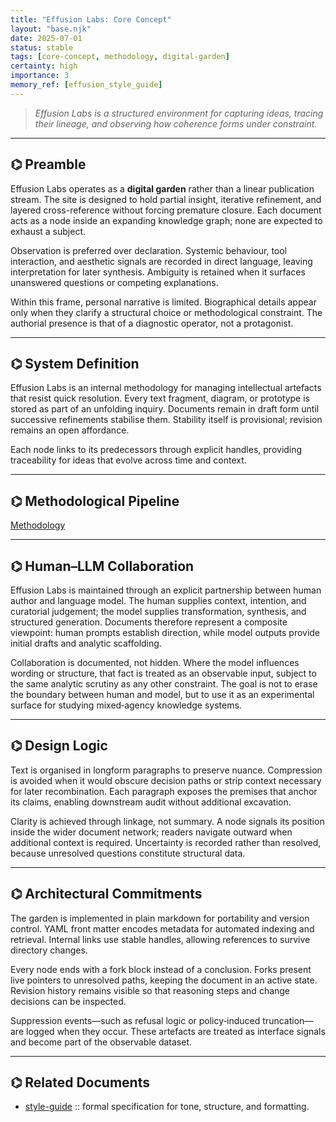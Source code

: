 ```yaml
---
title: "Effusion Labs: Core Concept"
layout: "base.njk"
date: 2025-07-01
status: stable
tags: [core-concept, methodology, digital-garden]
certainty: high
importance: 3
memory_ref: [effusion_style_guide]
---
```


> _Effusion Labs is a structured environment for capturing ideas, tracing their lineage, and
> observing how coherence forms under constraint._

---

## ⌬ Preamble

Effusion Labs operates as a **digital garden** rather than a linear publication stream. The site is
designed to hold partial insight, iterative refinement, and layered cross-reference without forcing
premature closure. Each document acts as a node inside an expanding knowledge graph; none are
expected to exhaust a subject.

Observation is preferred over declaration. Systemic behaviour, tool interaction, and aesthetic
signals are recorded in direct language, leaving interpretation for later synthesis. Ambiguity is
retained when it surfaces unanswered questions or competing explanations.

Within this frame, personal narrative is limited. Biographical details appear only when they clarify
a structural choice or methodological constraint. The authorial presence is that of a diagnostic
operator, not a protagonist.

---

## ⌬ System Definition

Effusion Labs is an internal methodology for managing intellectual artefacts that resist quick
resolution. Every text fragment, diagram, or prototype is stored as part of an unfolding inquiry.
Documents remain in draft form until successive refinements stabilise them. Stability itself is
provisional; revision remains an open affordance.

Each node links to its predecessors through explicit handles, providing traceability for ideas that
evolve across time and context.

---

## ⌬ Methodological Pipeline

[Methodology](/meta/methodology/)

---

## ⌬ Human–LLM Collaboration

Effusion Labs is maintained through an explicit partnership between human author and language model.
The human supplies context, intention, and curatorial judgement; the model supplies transformation,
synthesis, and structured generation. Documents therefore represent a composite viewpoint: human
prompts establish direction, while model outputs provide initial drafts and analytic scaffolding.

Collaboration is documented, not hidden. Where the model influences wording or structure, that fact
is treated as an observable input, subject to the same analytic scrutiny as any other constraint.
The goal is not to erase the boundary between human and model, but to use it as an experimental
surface for studying mixed‑agency knowledge systems.

---

## ⌬ Design Logic

Text is organised in longform paragraphs to preserve nuance. Compression is avoided when it would
obscure decision paths or strip context necessary for later recombination. Each paragraph exposes
the premises that anchor its claims, enabling downstream audit without additional excavation.

Clarity is achieved through linkage, not summary. A node signals its position inside the wider
document network; readers navigate outward when additional context is required. Uncertainty is
recorded rather than resolved, because unresolved questions constitute structural data.

---

## ⌬ Architectural Commitments

The garden is implemented in plain markdown for portability and version control. YAML front matter
encodes metadata for automated indexing and retrieval. Internal links use stable handles, allowing
references to survive directory changes.

Every node ends with a fork block instead of a conclusion. Forks present live pointers to unresolved
paths, keeping the document in an active state. Revision history remains visible so that reasoning
steps and change decisions can be inspected.

Suppression events—such as refusal logic or policy‑induced truncation—are logged when they occur.
These artefacts are treated as interface signals and become part of the observable dataset.

---

## ⌬ Related Documents

- [style-guide](/meta/style-guide/) :: formal specification for tone, structure, and formatting.
